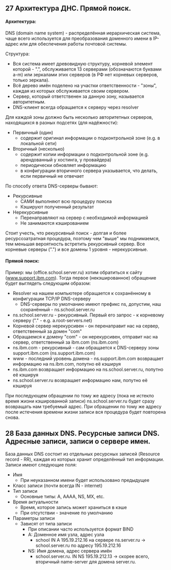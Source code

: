 ## 27 Архитектура ДНС. Прямой поиск.

#### Архитектура:

DNS (domain name system) - распределённая иерархическая система, чаще всего используется для преобразования доменного имени в IP-адрес или для обеспечения работы почтовой системы.

Структура:
- Вся система имеет древовидную структуру, корневой элемент которой - ".", обслуживается 13 серверами (обозначаются буквами a-m) или зеркалами этих серверов (в РФ нет корневых серверов, только зеркала).
- Всё дерево имён поделено на участки ответственности - "зоны", каждая из которых обслуживается своим сервером. 
- Сервер, который ответственен за данную зону, называется авторитетным.
- DNS-клиент всегда обращается к серверу через resolver

Для каждой зоны должно быть несколько авторитетных серверов, находящихся в разных подсетях (для надёжности):
- Первичный (один)
     - содержит оригинал информации о подконтрольной зоне (e.g. в локальной сети)
- Вторичный (несколько) 
    - содержит копии информации о подконтрольной зоне (e.g. арендованный у хостинга, у провайдера)
    - периодически обновляет информацию
    - в конфигурации вторичного сервера указывается, что делать, если первичный не отвечает

По способу ответа DNS-серверы бывают:
- Рекурсивные
    - САМИ выполняют всю процедуру поиска
    - Кэшируют полученный результат
- Нерекурсивные
    - Перенаправляют на сервер с необходимой информацией
    - Не занимаются кэшированием

Стоит учесть, что рекурсивный поиск - долгая и более ресурсозатратная процедура, поэтому чем "выше" мы поднимаемся, тем меньшая вероятность встретить рекурсивный сервер. Все корневые серверы (".") и все домены 1 уровня - нерекурсивные.

#### Прямой поиск:

Пример: мы (office.school.server.ru) хотим обратиться к сайту (www.support.ibm.com). Тогда первое (некэшированное) обращение будет выглядеть следующим образом:

- Resolver на нашем компьютере обращается к сохранённому в конфигурации TCP/IP DNS-серверу
    - DNS-серверы по умолчанию имеют префикс ns, допустим, наш сохранённый - ns.school.server.ru
- ns.school.server.ru - рекурсивный. Первый его запрос - к корневому серверу ("." - e.g. a.root-servers.net)
- Корневой сервер нерекурсивен - он перенаправит нас на сервер, ответственный за домен "com"
- Обращаемся к домену "com" - он нерекурсивен, отправит нас на сервер, ответственный за ibm.com (ns.ibm.com)
- ns.ibm.com - рекурсивный - сам обращается к DNS-серверу зоны support.ibm.com (ns.support.ibm.com)
- www - последний уровень домена - ns.support.ibm.com возвращает информацию на ns.ibm.com, попутно её кэшируя
- ns.ibm.com возвращает информацию на ns.school.server.ru, попутно её кэшируя
- ns.school.server.ru возвращает информацию нам, попутно её кэшируя

При последующем обращении по тому же адресу (пока не истекло время жизни кэшированной записи) ns.school.server.ru будет сразу возвращать нам требуемый адрес. При обращении по тому же адресу после истечения времени жизни записи вся процедура будет повторена снова.

## 28 База данных DNS. Ресурсные записи DNS. Адресные записи, записи о сервере имен.

База данных DNS состоит из отдельных ресурсных записей (Resource record - RR), каждая из которых хранит определённый тип информации.
Записи имеют следующие поля:
- Имя
    - При неуказанном имени будет использовано предыдущее
- Класс записи (почти всегда IN - internet)
- Тип записи
    - Основные типы: A, AAAA, NS, MX, etc.
- Время актуальности
    - Время, которое запись может храниться в кэше
    - При отсутствии - значение по умолчанию 
- Параметры записи
    - Зависят от типа записи
        - При описании часто используется формат BIND
        - A: Доменное имя узла, адрес узла
            - school IN A 195.19.212.16  на сервере ns.server.ru -> school.server.ru по адресу 195.19.212.16
        - NS: Имя домена, адрес сервера имён
            - school.server.ru. IN NS 195.19.212.13 -> скорее всего, вторичный name-server для домена server.ru.


















